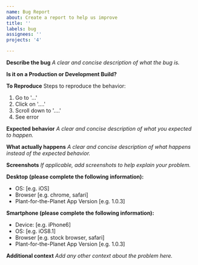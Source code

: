```yaml
---
name: Bug Report
about: Create a report to help us improve
title: ''
labels: bug
assignees: ''
projects: '4'

---
```


**Describe the bug**
*A clear and concise description of what the bug is.*


**Is it on a Production or Development Build?**

**To Reproduce**
Steps to reproduce the behavior:
1. Go to '...'
2. Click on '....'
3. Scroll down to '....'
4. See error

**Expected behavior**
*A clear and concise description of what you expected to happen.*

**What actually happens**
*A clear and concise description of what happens instead of the expected behavior.*

**Screenshots**
*If applicable, add screenshots to help explain your problem.*

**Desktop (please complete the following information):**
- OS: [e.g. iOS]
 - Browser [e.g. chrome, safari]
 - Plant-for-the-Planet App Version [e.g. 1.0.3]

**Smartphone (please complete the following information):**
- Device: [e.g. iPhone6]
 - OS: [e.g. iOS8.1]
 - Browser [e.g. stock browser, safari]
 - Plant-for-the-Planet App Version [e.g. 1.0.3]

**Additional context**
*Add any other context about the problem here.*
